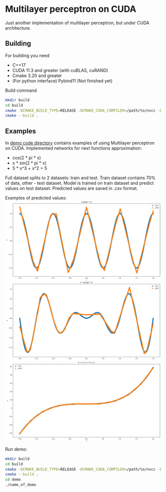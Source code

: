 # Multilayer perceptron on CUDA

Just another implementation of multilayer perceptron, but under CUDA architecture.

## Building
For building you need
* C++17
* CUDA 11.3 and greater (with cuBLAS, cuRAND)
* Cmake 3.20 and greater
* (For python interface) Pybind11 (Not finished yet)

Build command
```bash
mkdir build
cd build
cmake -DCMAKE_BUILD_TYPE=RELEASE -DCMAKE_CUDA_COMPILER=/path/to/nvcc -DPYTHON_EXECUTABLE=/path/to/python3.8/with/pybind11 -Dpybind11_DIR=/path/to/pybind11/site-package/share/cmake/pybind11 ..
cmake --build .
```

## Examples
In [demo code directory](demo) contains examples of using Multilayer perceptron on CUDA.
Implemented networks for next functions approximation:
- cos(2 * pi * x)
- x * sin(2 * pi * x)
- 5 * x^3 + x^2 + 5

Full dataset splits to 2 datasets: train and test. Train dataset contains 70% of data,
other - test dataset. Model is trained on train dataset and predict values on test dataset. Predicted values are saved 
in .csv format.

Examples of predicted values:
![image](demo/img/cos_2pi.png)
![image](demo/img/x_sin_2pi.png)
![image](demo/img/polynom.png)

Run demo:
```bash
mkdir build
cd build
cmake -DCMAKE_BUILD_TYPE=RELEASE -DCMAKE_CUDA_COMPILER=/path/to/nvcc -DPYTHON_EXECUTABLE=/path/to/python3.8/with/pybind11 -Dpybind11_DIR=/path/to/pybind11/site-package/share/cmake/pybind11 ..
cmake --build .
cd demo
./name_of_demo
```